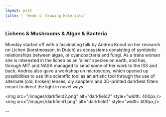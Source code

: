 ```yaml
---
layout: post
title: ! 'Week 4: Growing Materials'
---
```

### Lichens & Mushrooms & Algae & Bacteria
Monday started off with a fascinating talk by Andrea Knouf on her research on Lichen (korstmossen, in Dutch) as ecosystems consisting of symbiotic relationships between algae, or cyanobacteria and fungi. As a trans woman she is interested in the lichen as an 'alien' species on earth, and has, through MIT and NASA managed to send some of her work to the ISS and back. Andrea also gave a workshop on microscopy, which opened up possibilities to use this scientfic tool as an artistic tool through the use of alternate (old, broken) lenses, diy adapters and 3D-printed darkfield filters meant to direct the light in novel ways. 

<img src="/images/darkfield2.png" alt="darkfield2" style="width: 400px;/>
<img src="/images/darkfield1.png" alt="darkfield1" style="width: 400px;/>


--
